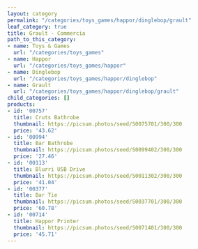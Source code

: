```yaml
---
layout: category
permalink: "/categories/toys_games/happor/dinglebop/grault"
leaf_category: true
title: Grault - Commercia
path_to_this_category:
- name: Toys & Games
  url: "/categories/toys_games"
- name: Happor
  url: "/categories/toys_games/happor"
- name: Dinglebop
  url: "/categories/toys_games/happor/dinglebop"
- name: Grault
  url: "/categories/toys_games/happor/dinglebop/grault"
child_categories: []
products:
- id: '00757'
  title: Cruts Bathrobe
  thumbnail: https://picsum.photos/seed/S0075701/300/300
  price: '43.62'
- id: '00994'
  title: Bar Bathrobe
  thumbnail: https://picsum.photos/seed/S0099402/300/300
  price: '27.46'
- id: '00113'
  title: Blurri USB Drive
  thumbnail: https://picsum.photos/seed/S0011302/300/300
  price: '41.04'
- id: '00377'
  title: Bar Tie
  thumbnail: https://picsum.photos/seed/S0037701/300/300
  price: '60.78'
- id: '00714'
  title: Happor Printer
  thumbnail: https://picsum.photos/seed/S0071401/300/300
  price: '45.71'
---
```

